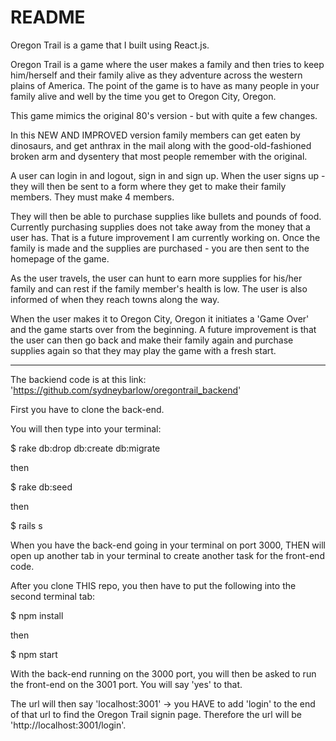 # README

Oregon Trail is a game that I built using React.js.

Oregon Trail is a game where the user makes a family and then tries to keep him/herself and their family alive as they adventure across the western plains of America. The point of the game is to have as many people in your family alive and well by the time you get to Oregon City, Oregon.

This game mimics the original 80's version - but with quite a few changes.

In this NEW AND IMPROVED version family members can get eaten by dinosaurs, and get anthrax in the mail along with the good-old-fashioned broken arm and dysentery that most people remember with the original. 

A user can login in and logout, sign in and sign up. When the user signs up - they will then be sent to a form where they get to make their family members. They must make 4 members.

They will then be able to purchase supplies like bullets and pounds of food. Currently purchasing supplies does not take away from the money that a user has. That is a future improvement I am currently working on. Once the family is made and the supplies are purchased - you are then sent to the homepage of the game.

As the user travels, the user can hunt to earn more supplies for his/her family and can rest if the family member's health is low. The user is also informed of when they reach towns along the way.

When the user makes it to Oregon City, Oregon it initiates a 'Game Over' and the game starts over from the beginning. A future improvement is that the user can then go back and make their family again and purchase supplies again so that they may play the game with a fresh start.

--------------------------------------------------------------------------------------------------------------

The backiend code is at this link: 'https://github.com/sydneybarlow/oregontrail_backend'

First you have to clone the back-end.

You will then type into your terminal:

$ rake db:drop db:create db:migrate

then

$ rake db:seed

then

$ rails s

When you have the back-end going in your terminal on port 3000, THEN will open up another tab in your terminal to create another task for the front-end code. 

After you clone THIS repo, you then have to put the following into the second terminal tab:

$ npm install

then 

$ npm start

With the back-end running on the 3000 port, you will then be asked to run the front-end on the 3001 port. You will say 'yes' to that.

The url will then say 'localhost:3001' -> you HAVE to add 'login' to the end of that url to find the Oregon Trail signin page. Therefore the url will be 'http://localhost:3001/login'.


